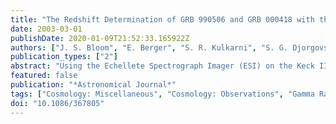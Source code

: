 ```yaml
---
title: "The Redshift Determination of GRB 990506 and GRB 000418 with the Echellete Spectrograph Imager on Keck"
date: 2003-03-01
publishDate: 2020-01-09T21:52:33.165922Z
authors: ["J. S. Bloom", "E. Berger", "S. R. Kulkarni", "S. G. Djorgovski", "D. A. Frail"]
publication_types: ["2"]
abstract: "Using the Echellete Spectrograph Imager (ESI) on the Keck II 10 m telescope we have measured the redshifts of the host galaxies of gamma-ray bursts GRB 990506 and GRB 000418, z=1.30658+/-0.00004 and 1.1181+/-0.0001, respectively. Thanks to the excellent spectral resolution of ESI (łambda/ Δłambda=13000), we resolved the [O II] łambda3727 doublet in both cases. The measured redshift of GRB 990506 is the highest known for a dark-burst GRB, though entirely consistent with the notion that dark and non-dark bursts have a common progenitor origin. The relative strengths of the [O II], He I, [Ne III], and Hγ emission lines suggest that the host of GRB 000418 is a starburst galaxy, rather than a LINER or Seyfert 2. Since the host of GRB 000418 has been detected at submillimeter wavelengths, these spectroscopic observations suggest that the submillimeter emission is due to star formation (as opposed to AGN) activity. The [O II]-derived unobscured star formation rates are 13 and 55 M$_solar$ yr$^-1$ for the hosts of GRB 990506 and GRB 000418, respectively. In contrast, the star formation rate of the host of GRB 000418 derived from submillimeter observations is 20 times larger."
featured: false
publication: "*Astronomical Journal*"
tags: ["Cosmology: Miscellaneous", "Cosmology: Observations", "Gamma Rays", "Astrophysics"]
doi: "10.1086/367805"
---
```


